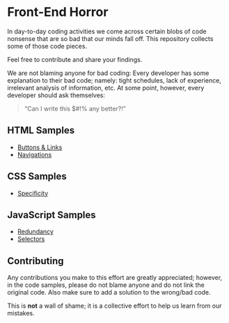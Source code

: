 # Front-End Horror

In day-to-day coding activities we come across certain blobs of code nonsense that are so bad that our minds fall off. This repository collects some of those code pieces. 

Feel free to contribute and share your findings.

We are not blaming anyone for bad coding: Every developer has some explanation to their bad code; namely: tight schedules, lack of experience, irrelevant analysis of information, etc. At some point, however, every developer should ask themselves: 

> “Can I write this $#!% any better?!”

## HTML Samples
* [Buttons & Links](html/buttons.md)
* [Navigations](html/navigations.md)

## CSS Samples
* [Specificity](css/specificity.md)

## JavaScript Samples
* [Redundancy](js/redundancy.md)
* [Selectors](js/selectors.md)

## Contributing

Any contributions you make to this effort are greatly appreciated; however, in the code samples, please do not blame anyone and do not link the original code. Also make sure to add a solution to the wrong/bad code. 

This is **not** a wall of shame; it is a collective effort to help us learn from our mistakes.